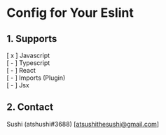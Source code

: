 # Config for Your Eslint

## 1. Supports
[ x ] Javascript <br />
[ - ] Typescript <br />
[ - ] React <br />
[ - ] Imports (Plugin) <br />
[ - ] Jsx <br />

## 2. Contact
Sushi (atshushi#3688) [atsushithesushi@gmail.com]
